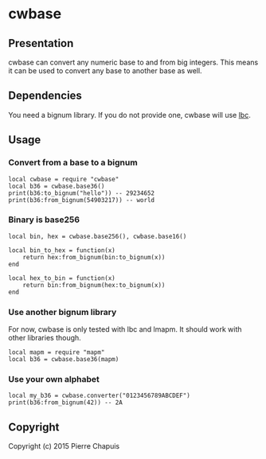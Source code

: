 # cwbase

## Presentation

cwbase can convert any numeric base to and from big integers. This means
it can be used to convert any base to another base as well.

## Dependencies

You need a bignum library. If you do not provide one, cwbase will use
[lbc](http://webserver2.tecgraf.puc-rio.br/~lhf/ftp/lua/#lbc).

## Usage

### Convert from a base to a bignum

    local cwbase = require "cwbase"
    local b36 = cwbase.base36()
    print(b36:to_bignum("hello")) -- 29234652
    print(b36:from_bignum(54903217)) -- world

### Binary is base256

    local bin, hex = cwbase.base256(), cwbase.base16()

    local bin_to_hex = function(x)
        return hex:from_bignum(bin:to_bignum(x))
    end

    local hex_to_bin = function(x)
        return bin:from_bignum(hex:to_bignum(x))
    end

### Use another bignum library

For now, cwbase is only tested with lbc and lmapm. It should work with
other libraries though.

    local mapm = require "mapm"
    local b36 = cwbase.base36(mapm)

### Use your own alphabet

    local my_b36 = cwbase.converter("0123456789ABCDEF")
    print(b36:from_bignum(42)) -- 2A

## Copyright

Copyright (c) 2015 Pierre Chapuis
